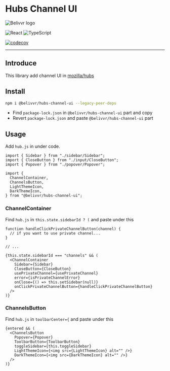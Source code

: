 # Hubs Channel UI

![Belivvr logo](https://avatars.githubusercontent.com/u/40684200?s=200&v=4)

![React](https://img.shields.io/badge/React-20232A?style=for-the-badge&logo=react&logoColor=61DAFB)
![TypeScript](https://img.shields.io/badge/TypeScript-007ACC?style=for-the-badge&logo=typescript&logoColor=white)

[![codecov](https://codecov.io/gh/belivvr/hubs-channel-ui/branch/main/graph/badge.svg?token=YPOW3WC158)](https://codecov.io/gh/belivvr/hubs-channel-ui)

---

## Introduce

This library add channel UI in [mozilla/hubs](https://github.com/mozilla/hubs)  

## Install

```bash
npm i @belivvr/hubs-channel-ui --legacy-peer-deps
```

- Find `package-lock.json` in `@belivvr/hubs-channel-ui` part and copy
- Revert `package-lock.json` and paste `@belivvr/hubs-channel-ui` part

## Usage

Add `hub.js` in under code.

```tsx
import { Sidebar } from "./sidebar/Sidebar";
import { CloseButton } from "./input/CloseButton";
import { Popover } from "./popover/Popover";

import {
  ChannelContainer,
  ChannelsButton,
  LightThemeIcon,
  DarkThemeIcon,
} from "@belivvr/hubs-channel-ui";
```

### ChannelContainer

Find `hub.js` in `this.state.sidebarId ? (` and paste under this

```tsx
function handleClickPrivateChannelButton(channel) {
  // if you want to use private channel...
}

// ...

{this.state.sidebarId === "channels" && (
  <ChannelContainer
    Sidebar={Sidebar}
    CloseButton={CloseButton}
    usePrivateChannel={usePrivateChannel}
    error={isPrivateChannelError}
    onClose={() => this.setSidebar(null)}
    onClickPrivateChannelButton={handleClickPrivateChannelButton}
  />
)}
```

### ChannelsButton

Find `hub.js` in `toolbarCenter={` and paste under this

```tsx
{entered && (
  <ChannelsButton
    Popover={Popover}
    ToolbarButton={ToolbarButton}
    toggleSidebar={this.toggleSidebar}
    LightThemeIcon={<img src={LightThemeIcon} alt="" />}
    DarkThemeIcon={<img src={DarkThemeIcon} alt="" />}
  />
)}
```
